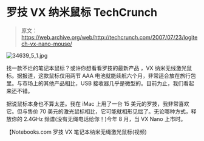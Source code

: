 # 罗技 VX 纳米鼠标 TechCrunch

> 原文：<https://web.archive.org/web/http://techcrunch.com/2007/07/23/logitech-vx-nano-mouse/>

![34639_5_1.jpg](img/a2784ef07c5025237477d66066e7c07f.png)

找一款不烂的笔记本鼠标？或许你想看看罗技的最新产品 ，VX 纳米无线激光鼠标。据报道，这款鼠标仅用两节 AAA 电池就能续航六个月，非常适合放在旅行包里。与市场上的其他产品相比，USB 接收器几乎是微型的。目前为止，我们看起来还不错。

据说鼠标本身也不算太差。我在 iMac 上用了一台 15 美元的罗技，我非常喜欢它。但与售价 70 美元的激光鼠标相比，它可能就相形见绌了。无论哪种方式，释放你的 2.4GHz 频谱(没有无绳电话给你！)今年 8 月，当 VX Nano 上市时。

【Notebooks.com 罗技 VX 笔记本纳米无绳激光鼠标(视频)